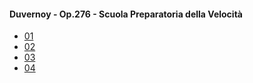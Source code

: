 #### Duvernoy - Op.276 - Scuola Preparatoria della Velocità
* [01](duvernoy-op276-scuola-preparatoria-della-velocita/01.mp3)
* [02](duvernoy-op276-scuola-preparatoria-della-velocita/02.mp3)
* [03](duvernoy-op276-scuola-preparatoria-della-velocita/03.mp3)
* [04](duvernoy-op276-scuola-preparatoria-della-velocita/04.mp3)